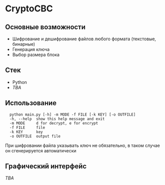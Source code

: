 # CryptoCBC
## Основные возможности
* Шифрование и дешифрование файлов любого формата (текстовые, бинарные)
* Генерация ключа
* Выбор размера блока

## Стек
* Python
* <i>TBA</i>

## Использование
```
  python main.py [-h] -m MODE -f FILE [-k KEY] [-o OUTFILE]
  -h, --help  show this help message and exit
  -m MODE     d for decrypt, e for encrypt
  -f FILE     file
  -k KEY      key
  -o OUTFILE  output file
```
При шифровании файла указывать ключ не обязательно, в таком случае он сгенерируется автоматически

## Графический интерфейс
<i>TBA</i>
